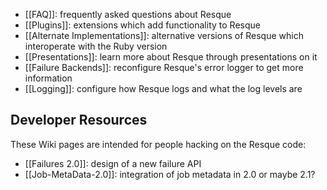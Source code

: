 * [[FAQ]]: frequently asked questions about Resque
* [[Plugins]]: extensions which add functionality to Resque
* [[Alternate Implementations]]: alternative versions of Resque which interoperate with the Ruby version
* [[Presentations]]: learn more about Resque through presentations on it
* [[Failure Backends]]: reconfigure Resque's error logger to get more information
* [[Logging]]: configure how Resque logs and what the log levels are

## Developer Resources

These Wiki pages are intended for people hacking on the Resque code:

* [[Failures 2.0]]: design of a new failure API
* [[Job-MetaData-2.0]]: integration of job metadata in 2.0 or maybe 2.1?